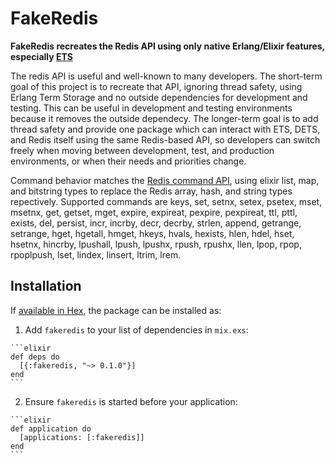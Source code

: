 # FakeRedis

**FakeRedis recreates the Redis API using only native Erlang/Elixir features, especially [ETS](http://erlang.org/doc/man/ets.html#lookup_element-3)**

The redis API is useful and well-known to many developers. The short-term goal of this project is to recreate that API, ignoring thread safety, using Erlang Term Storage and no outside dependencies for development and testing. This can be useful in development and testing environments because it removes the outside dependecy. The longer-term goal is to add thread safety and provide one package which can interact with ETS, DETS, and Redis itself using the same Redis-based API, so developers can switch freely when moving between development, test, and production environments, or when their needs and priorities change.

Command behavior matches the [Redis command API](https://redis.io/commands/), using elixir list, map, and bitstring types to replace the Redis array, hash, and string types repectively. Supported commands are keys, set, setnx, setex, psetex, mset, msetnx, get, getset, mget, expire, expireat, pexpire, pexpireat, ttl, pttl, exists, del, persist, incr, incrby, decr, decrby, strlen, append, getrange, setrange, hget, hgetall, hmget, hkeys, hvals, hexists, hlen, hdel, hset, hsetnx, hincrby, lpushall, lpush, lpushx, rpush, rpushx, llen, lpop, rpop, rpoplpush, lset, lindex, linsert, ltrim, lrem.

## Installation

If [available in Hex](https://hex.pm/docs/publish), the package can be installed as:

  1. Add `fakeredis` to your list of dependencies in `mix.exs`:

    ```elixir
    def deps do
      [{:fakeredis, "~> 0.1.0"}]
    end
    ```

  2. Ensure `fakeredis` is started before your application:

    ```elixir
    def application do
      [applications: [:fakeredis]]
    end
    ```

